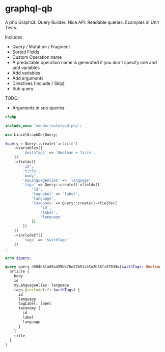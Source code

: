 # graphql-qb
A php GraphQL Query Builder. Nice API. Readable queries. Examples in Unit Tests.

Includes:
- Query / Mutation / Fragment
- Sorted Fields
- Custom Operation name
- A predictable operation name is generated if you don't specify one and add variables
- Add variables
- Add arguments
- Directives (Include / Skip)
- Sub query

TODO:
- Arguments in sub queries


```php
<?php

include_once 'vendor/autoload.php';

use Lince\GraphQL\Query;

$query = Query::create('article')
    ->variables([
        '$withTags' => 'Boolean = false',
    ])
    ->fields([
        'id',
        'title',
        'body',
        'myLanguageAlias' => 'language',
        'tags' => Query::create()->fields([
            'id',
            'tagLabel' => 'label',
            'language',
            'taxonomy' => Query::create()->fields([
                'id',
                'label',
                'language'
            ]),
        ])
    ])
    ->includeIf([
        'tags' => '$withTags'
    ])
;

echo $query;
```


```graphql
query query_d084b5fa08a495bb76e87b51cb5e2b33fc87039a($withTags: Boolean = false) {
  article {
    body
    id
    myLanguageAlias: language
    tags @include(if: $withTags) {
      id
      language
      tagLabel: label
      taxonomy {
        id
        label
        language
      }
    }
    title
  }
}

```

